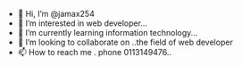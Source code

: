 - 👋 Hi, I’m @jamax254
- 👀 I’m interested in web developer...
- 🌱 I’m currently learning information technology...
- 💞️ I’m looking to collaborate on ..the field of web developer
- 📫 How to reach me . phone 0113149476..

<!---
jamax254/jamax254 is a ✨ special ✨ repository because its `README.md` (this file) appears on your GitHub profile.
You can click the Preview link to take a look at your changes.
--->

